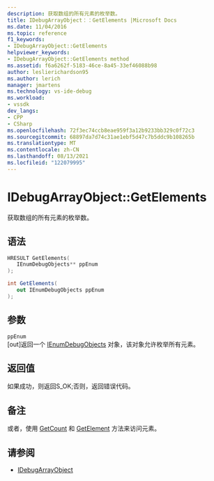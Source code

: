 ```yaml
---
description: 获取数组的所有元素的枚举数。
title: IDebugArrayObject：：GetElements |Microsoft Docs
ms.date: 11/04/2016
ms.topic: reference
f1_keywords:
- IDebugArrayObject::GetElements
helpviewer_keywords:
- IDebugArrayObject::GetElements method
ms.assetid: f6a6262f-5183-46ce-8a45-33ef46088b98
author: leslierichardson95
ms.author: lerich
manager: jmartens
ms.technology: vs-ide-debug
ms.workload:
- vssdk
dev_langs:
- CPP
- CSharp
ms.openlocfilehash: 72f3ec74ccb8eae959f3a12b9233bb329c0f72c3
ms.sourcegitcommit: 68897da7d74c31ae1ebf5d47c7b5ddc9b108265b
ms.translationtype: MT
ms.contentlocale: zh-CN
ms.lasthandoff: 08/13/2021
ms.locfileid: "122079995"
---
```

# <a name="idebugarrayobjectgetelements"></a>IDebugArrayObject::GetElements
获取数组的所有元素的枚举数。

## <a name="syntax"></a>语法

```cpp
HRESULT GetElements( 
   IEnumDebugObjects** ppEnum
);
```

```csharp
int GetElements(
   out IEnumDebugObjects ppEnum
);
```

## <a name="parameters"></a>参数
`ppEnum`\
[out]返回一个 [IEnumDebugObjects](../../../extensibility/debugger/reference/ienumdebugobjects.md) 对象，该对象允许枚举所有元素。

## <a name="return-value"></a>返回值
 如果成功，则返回S_OK;否则，返回错误代码。

## <a name="remarks"></a>备注
 或者，使用 [GetCount](../../../extensibility/debugger/reference/idebugarrayobject-getcount.md) 和 [GetElement](../../../extensibility/debugger/reference/idebugarrayobject-getelement.md) 方法来访问元素。

## <a name="see-also"></a>请参阅
- [IDebugArrayObject](../../../extensibility/debugger/reference/idebugarrayobject.md)
